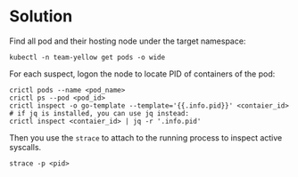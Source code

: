 # Solution

Find all pod and their hosting node under the target namespace:

    kubectl -n team-yellow get pods -o wide

For each suspect, logon the node to locate PID of containers of the pod:

    crictl pods --name <pod_name>
    crictl ps --pod <pod_id>
    crictl inspect -o go-template --template='{{.info.pid}}' <contaier_id>
    # if jq is installed, you can use jq instead:
    crictl inspect <contaier_id> | jq -r '.info.pid'

Then you use the `strace` to attach to the running process to inspect
active syscalls.

    strace -p <pid>
